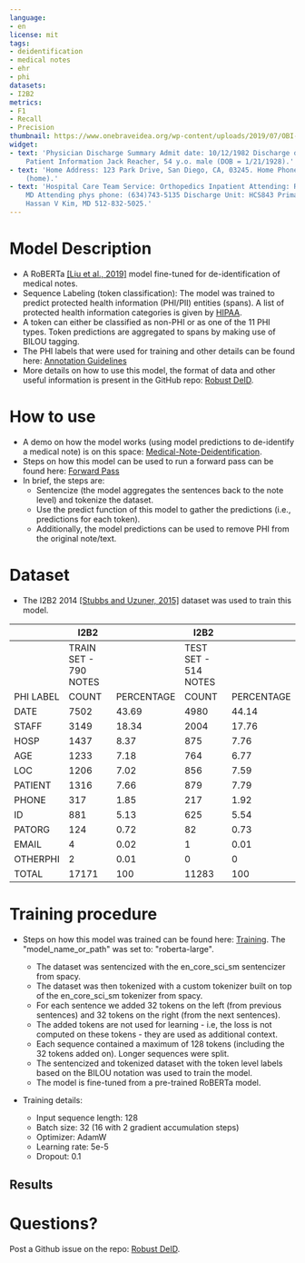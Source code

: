 ```yaml
---
language:
- en
license: mit
tags:
- deidentification
- medical notes
- ehr
- phi
datasets:
- I2B2
metrics:
- F1
- Recall
- Precision
thumbnail: https://www.onebraveidea.org/wp-content/uploads/2019/07/OBI-Logo-Website.png
widget:
- text: 'Physician Discharge Summary Admit date: 10/12/1982 Discharge date: 10/22/1982
    Patient Information Jack Reacher, 54 y.o. male (DOB = 1/21/1928).'
- text: 'Home Address: 123 Park Drive, San Diego, CA, 03245. Home Phone: 202-555-0199
    (home).'
- text: 'Hospital Care Team Service: Orthopedics Inpatient Attending: Roger C Kelly,
    MD Attending phys phone: (634)743-5135 Discharge Unit: HCS843 Primary Care Physician:
    Hassan V Kim, MD 512-832-5025.'
---
```


# Model Description

* A RoBERTa [[Liu et al., 2019]](https://arxiv.org/pdf/1907.11692.pdf) model fine-tuned for de-identification of medical notes.
* Sequence Labeling (token classification): The model was trained to predict protected health information (PHI/PII) entities (spans). A list of protected health information categories is given by [HIPAA](https://www.hhs.gov/hipaa/for-professionals/privacy/laws-regulations/index.html).
* A token can either be classified as non-PHI or as one of the 11 PHI types. Token predictions are aggregated to spans by making use of BILOU tagging.
* The PHI labels that were used for training and other details can be found here: [Annotation Guidelines](https://github.com/obi-ml-public/ehr_deidentification/blob/master/AnnotationGuidelines.md)
* More details on how to use this model, the format of data and other useful information is present in the GitHub repo: [Robust DeID](https://github.com/obi-ml-public/ehr_deidentification).


# How to use

* A demo on how the model works (using model predictions to de-identify a medical note) is on this space: [Medical-Note-Deidentification](https://huggingface.co/spaces/obi/Medical-Note-Deidentification).
* Steps on how this model can be used to run a forward pass can be found here: [Forward Pass](https://github.com/obi-ml-public/ehr_deidentification/tree/master/steps/forward_pass)
* In brief, the steps are:
    * Sentencize (the model aggregates the sentences back to the note level) and tokenize the dataset.
    * Use the predict function of this model to gather the predictions (i.e., predictions for each token).
    * Additionally, the model predictions can be used to remove PHI from the original note/text.
    
    
# Dataset

* The I2B2 2014 [[Stubbs and Uzuner, 2015]](https://www.ncbi.nlm.nih.gov/pmc/articles/PMC4978170/) dataset was used to train this model.

|           | I2B2                  |            |  I2B2                |            |
| --------- | --------------------- | ---------- | -------------------- | ---------- |
|           | TRAIN SET - 790 NOTES |            | TEST SET - 514 NOTES |            |
| PHI LABEL | COUNT                 | PERCENTAGE | COUNT                | PERCENTAGE |
| DATE      | 7502                  | 43.69      | 4980                 | 44.14      |
| STAFF     | 3149                  | 18.34      | 2004                 | 17.76      |
| HOSP      | 1437                  | 8.37       | 875                  | 7.76       |
| AGE       | 1233                  | 7.18       | 764                  | 6.77       |
| LOC       | 1206                  | 7.02       | 856                  | 7.59       |
| PATIENT   | 1316                  | 7.66       | 879                  | 7.79       |
| PHONE     | 317                   | 1.85       | 217                  | 1.92       |
| ID        | 881                   | 5.13       | 625                  | 5.54       |
| PATORG    | 124                   | 0.72       | 82                   | 0.73       |
| EMAIL     | 4                     | 0.02       | 1                    | 0.01       |
| OTHERPHI  | 2                     | 0.01       | 0                    | 0          |
| TOTAL     | 17171                 | 100        | 11283                | 100        |


# Training procedure

* Steps on how this model was trained can be found here: [Training](https://github.com/obi-ml-public/ehr_deidentification/tree/master/steps/train). The "model_name_or_path" was set to: "roberta-large".
    * The dataset was sentencized with the en_core_sci_sm sentencizer from spacy.
    * The dataset was then tokenized with a custom tokenizer built on top of the en_core_sci_sm tokenizer from spacy.
    * For each sentence we added 32 tokens on the left (from previous sentences) and 32 tokens on the right (from the next sentences).
    * The added tokens are not used for learning - i.e, the loss is not computed on these tokens - they are used as additional context.
    * Each sequence contained a maximum of 128 tokens (including the 32 tokens added on). Longer sequences were split.
    * The sentencized and tokenized dataset with the token level labels based on the BILOU notation was used to train the model.
    * The model is fine-tuned from a pre-trained RoBERTa model.
    
* Training details:
    * Input sequence length: 128
    * Batch size: 32 (16 with 2 gradient accumulation steps)
    * Optimizer: AdamW 
    * Learning rate: 5e-5
    * Dropout: 0.1


## Results

# Questions?

Post a Github issue on the repo: [Robust DeID](https://github.com/obi-ml-public/ehr_deidentification).
